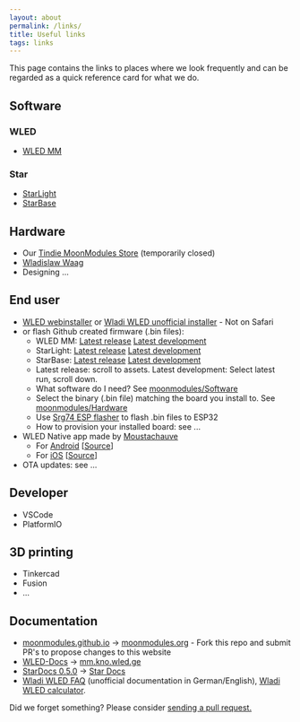 ```yaml
---
layout: about
permalink: /links/
title: Useful links
tags: links
---
```


This page contains the links to places where we look frequently and can be regarded as a quick reference card for what we do.

## Software

### WLED
- [WLED MM](https://github.com/MoonModules/WLED)

### Star
- [StarLight](https://github.com/MoonModules/StarLight)
- [StarBase](https://github.com/ewowi/StarBase)

## Hardware

- Our [Tindie MoonModules Store](https://www.tindie.com/stores/moonmodules/) (temporarily closed)
- [Wladislaw Waag](https://www.myhome-control.de/)
- Designing ...

## End user

- [WLED webinstaller](https://install.wled.me/) or [Wladi WLED unofficial installer](https://wled-install.github.io/) - Not on Safari
- or flash Github created firmware (.bin files):
    - WLED MM: [Latest release](https://github.com/MoonModules/WLED/releases) [Latest development](https://github.com/MoonModules/WLED/actions)
    - StarLight: [Latest release](https://github.com/MoonModules/StarLight/releases) [Latest development](https://github.com/MoonModules/StarLight/actions)
    - StarBase: [Latest release](https://github.com/ewowi/StarBase/releases) [Latest development](https://github.com/ewowi/StarBase/actions)
    - Latest release: scroll to assets. Latest development: Select latest run, scroll down.
    - What software do I need? See [moonmodules/Software](https://moonmodules.org/software)
    - Select the binary (.bin file) matching the board you install to. See [moonmodules/Hardware](https://moonmodules.org/hardware)
    - Use [Srg74 ESP flasher](https://github.com/srg74/WLED-wemos-shield/tree/master/resources/Firmware/WLED_%20ESP_Flasher) to flash .bin files to ESP32
    - How to provision your installed board: see ...
- WLED Native app made by [Moustachauve](https://github.com/Moustachauve)
    - For [Android](https://play.google.com/store/apps/details?id=ca.cgagnier.wlednativeandroid) [[Source](https://github.com/Moustachauve/WLED-Native-Android)]
    - For [iOS](https://apps.apple.com/us/app/wled-native/id6446207239) [[Source](https://github.com/Moustachauve/WLED-Native-iOS/)]
- OTA updates: see ...

## Developer
- VSCode
- PlatformIO

## 3D printing

- Tinkercad
- Fusion
- ...

## Documentation

- [moonmodules.github.io](https://github.com/MoonModules/moonmodules.github.io) -> [moonmodules.org](https://moonmodules.org) - Fork this repo and submit PR's to propose changes to this website
- [WLED-Docs](https://github.com/MoonModules/WLED-Docs) -> [mm.kno.wled.ge](https://mm.kno.wled.ge)
- [StarDocs 0.5.0](https://github.com/ewowi/StarDocs) -> [Star Docs](https://ewowi.github.io/StarDocs/)
- [Wladi WLED FAQ](https://wled-faq.github.io) (unofficial documentation in German/English), [Wladi WLED calculator](https://wled-calculator.github.io/).

<p>
    Did we forget something? Please consider
    <a
      target="_blank"
      rel="noopener noreferrer"
      href="https://github.com/moonmodules/moonmodules.github.io/edit/main/{{ page.path }}"
      >sending a pull request.</a
    >
  </p>

